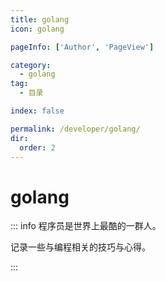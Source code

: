 ```yaml
---
title: golang
icon: golang

pageInfo: ['Author', 'PageView']

category:
  - golang
tag:
  - 目录

index: false

permalink: /developer/golang/
dir:
  order: 2
---
```


# golang


::: info 程序员是世界上最酷的一群人。

记录一些与编程相关的技巧与心得。

:::

<Catalog base='/developer/golang/' />